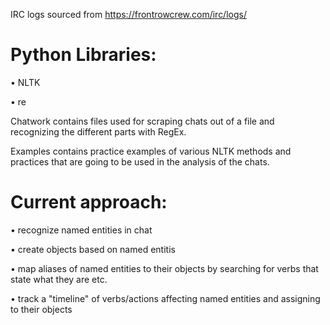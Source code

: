 IRC logs sourced from https://frontrowcrew.com/irc/logs/

# Python Libraries:

• NLTK

• re


Chatwork contains files used for scraping chats out of a file and recognizing the different parts with RegEx.

Examples contains practice examples of various NLTK methods and practices that are going to be used in the analysis of the chats.

# Current approach:

• recognize named entities in chat

• create objects based on named entitis

• map aliases of named entities to their objects by searching for verbs that state what they are etc.

• track a "timeline" of verbs/actions affecting named entities and assigning to their objects